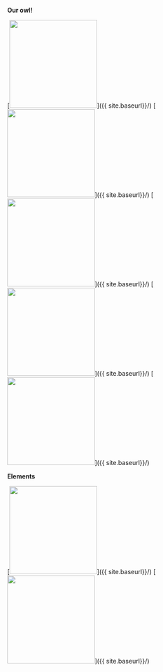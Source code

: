 
**Our owl!**

[<img src="{{ site.baseurl}}/images/mascot.png" alt="" width="200" />]({{ site.baseurl}}/)
[<img src="{{ site.baseurl}}/images/exercise.png" alt="" width="200" />]({{ site.baseurl}}/)
[<img src="{{ site.baseurl}}/images/funfact.png" alt="" width="200" />]({{ site.baseurl}}/)
[<img src="{{ site.baseurl}}/images/note.png" alt="" width="200" />]({{ site.baseurl}}/)
[<img src="{{ site.baseurl}}/images/404.png" alt="" width="200" />]({{ site.baseurl}}/)


**Elements**

[<img src="{{ site.baseurl}}/images/favicon.png" alt="" width="200" />]({{ site.baseurl}}/)
[<img src="{{ site.baseurl}}/images/sign.png" alt="" width="200" />]({{ site.baseurl}}/)
